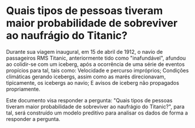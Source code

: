 # Quais tipos de pessoas tiveram maior probabilidade de sobreviver ao naufrágio do Titanic?

Durante sua viagem inaugural, em 15 de abril de 1912, o navio de passageiros RMS Titanic, anteriormente tido como "inafundável", afundou ao colidir-se com um iceberg, após a ocorrência de uma série de eventos propícios para tal, tais como: Velocidade e percurso impróprios; Condições climáticas gerando icebergs, assim como as marés direcionavam, tipicamente, os icebergs ao navio; E avisos de iceberg não propagados propriamente.

Este documento visa responder a pergunta: "Quais tipos de pessoas tiveram maior probabilidade de sobreviver ao naufrágio do Titanic?", para tal, será construído um modelo preditivo para analisar os dados de forma a responder a pergunta.
